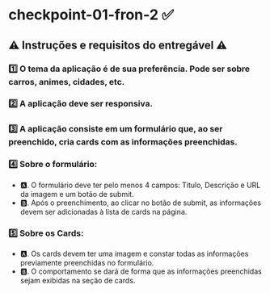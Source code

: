# checkpoint-01-fron-2 ✅

## ⚠ Instruções e requisitos do entregável ⚠

### 1️⃣  O tema da aplicação é de sua preferência. Pode ser sobre carros, animes, cidades, etc. 
### 2️⃣  A aplicação deve ser responsiva.
### 3️⃣  A aplicação consiste em um formulário que, ao ser preenchido, cria cards com as informações preenchidas.
### 4️⃣  Sobre o formulário: 
- 🅰. O formulário deve ter pelo menos 4 campos: Título, Descrição e URL da imagem e um botão de submit.
- 🅱. Após o preenchimento, ao clicar no botão de submit, as informações devem ser adicionadas à lista de cards na página.
### 5️⃣  Sobre os Cards:
- 🅰. Os cards devem ter uma imagem e constar todas as informações previamente preenchidas no formulário. 
- 🅱. O comportamento se dará de forma que as informações preenchidas sejam exibidas na seção de cards.
